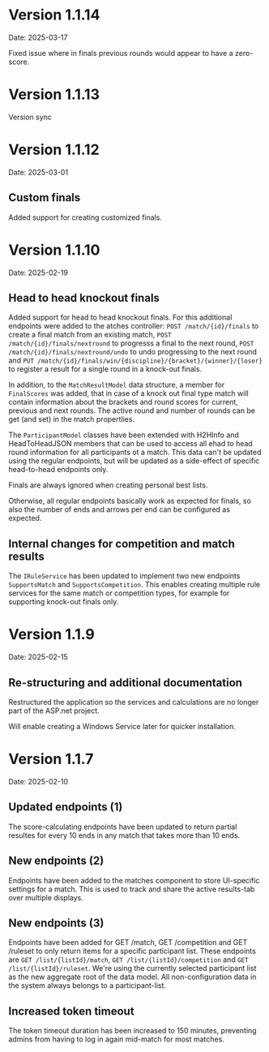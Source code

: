 # Version 1.1.14

Date: 2025-03-17

Fixed issue where in finals previous rounds would appear to have a zero-score.

# Version 1.1.13

Version sync

# Version 1.1.12

Date: 2025-03-01

## Custom finals

Added support for creating customized finals.

# Version 1.1.10

Date: 2025-02-19

## Head to head knockout finals

Added support for head to head knockout finals. For this additional endpoints were added to the atches controller: ```POST /match/{id}/finals``` to create a final match from an existing match, ```POST /match/{id}/finals/nextround``` to progresss a final to the next round, ```POST /match/{id}/finals/nextround/undo``` to undo progressing to the next round and ```PUT /match/{id}/finals/win/{discipline}/{bracket}/{winner}/{loser}``` to register a result for a single round in a knock-out finals.

In addition, to the ```MatchResultModel``` data structure, a member for ```FinalScores``` was added, that in case of a knock out final type match will contain information about the brackets and round scores for current, previous and next rounds. The active round and number of rounds can be get (and set) in the match propertlies.

The ```ParticipantModel``` classes have been extended with H2HInfo and HeadToHeadJSON members that can be used to access all ehad to head round information for all participants ot a match. This data can't be updated using the regular endpoints, but will be updated as a side-effect of specific head-to-head endpoints only.

Finals are always ignored when creating personal best lists.

Otherwise, all regular endpoints basically work as expected for finals, so also the number of ends and arrows per end can be configured as expected.

## Internal changes for competition and match results

The ```IRuleService``` has been updated to implement two new endpoints ```SupportsMatch``` and ```SupportsCompetition```. This enables creating multiple rule services for the same match or competition types, for example for supporting knock-out finals only.

# Version 1.1.9

Date: 2025-02-15

## Re-structuring and additional documentation

Restructured the application so the services and calculations are no longer part of the ASP.net project.

Will enable creating a Windows Service later for quicker installation.

# Version 1.1.7

Date: 2025-02-10

## Updated endpoints (1)

The score-calculating endpoints have been updated to return partial resultes for every 10 ends in any match that takes more than 10 ends.

## New endpoints (2)

Endpoints have been added to the matches component to store UI-specific settings for a match. This is used to track and share the active results-tab over multiple displays.

## New endpoints (3)
Endpoints have been added for GET /match, GET /competition and GET /ruleset to only return items for a specific participant list. These endpoints are  ```GET /list/{listId}/match```, ```GET /list/{listId}/competition``` and ```GET /list/{listId}/ruleset```. We're using the currently selected participant list as the new aggregate root of the data model. All non-configuration data in the system always belongs to a participant-list.

## Increased token timeout
The token timeout duration has been increased to 150 minutes, preventing admins from having to log in again mid-match for most matches.

